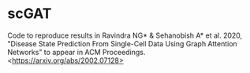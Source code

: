 # scGAT
Code to reproduce results in Ravindra NG* &amp; Sehanobish A* et al. 2020, "Disease State Prediction From Single-Cell Data Using Graph Attention Networks" to appear in ACM Proceedings. &lt;https://arxiv.org/abs/2002.07128>

